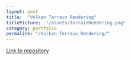 ```yaml
---
layout: post
title:  "Vulkan Terrain Rendering"
titlePicture:  "/assets/TerrainRendering.png"
category: portfolio
permalink: "/Vulkan_Terrain_Rendering/"
---
```


<!--end-excerpt-->

[Link to repository][repo]


[repo]: https://github.com/TMoCo/HPGA2TerrainRendering
